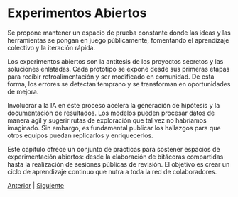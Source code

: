 # Experimentos Abiertos

Se propone mantener un espacio de prueba constante donde las ideas y las herramientas se pongan en juego públicamente, fomentando el aprendizaje colectivo y la iteración rápida.

Los experimentos abiertos son la antítesis de los proyectos secretos y las soluciones enlatadas. Cada prototipo se expone desde sus primeras etapas para recibir retroalimentación y ser modificado en comunidad. De esta forma, los errores se detectan temprano y se transforman en oportunidades de mejora.

Involucrar a la IA en este proceso acelera la generación de hipótesis y la documentación de resultados. Los modelos pueden procesar datos de manera ágil y sugerir rutas de exploración que tal vez no habríamos imaginado. Sin embargo, es fundamental publicar los hallazgos para que otros equipos puedan replicarlos y enriquecerlos.

Este capítulo ofrece un conjunto de prácticas para sostener espacios de experimentación abiertos: desde la elaboración de bitácoras compartidas hasta la realización de sesiones públicas de revisión. El objetivo es crear un ciclo de aprendizaje continuo que nutra a toda la red de colaboradores.

[Anterior](../chapters/07_frameworks_y_protocolos.md) | [Siguiente](../chapters/09_manifesto_final.md)
